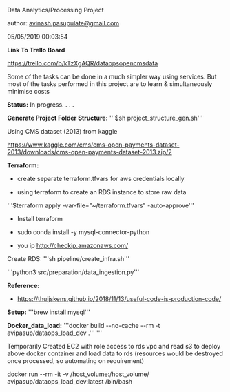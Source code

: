 Data Analytics/Processing Project

author: avinash.pasupulate@gmail.com

05/05/2019 00:03:54

**Link To Trello Board**

https://trello.com/b/kTzXgAQR/dataopsopencmsdata

Some of the tasks can be done in a much simpler way using services.
But most of the tasks performed in this project are to learn & simultaneously minimise costs 

**Status:**
In progress. . . .


**Generate Project Folder Structure:**
'''$sh project_structure_gen.sh'''


Using CMS dataset (2013) from kaggle

https://www.kaggle.com/cms/cms-open-payments-dataset-2013/downloads/cms-open-payments-dataset-2013.zip/2


**Terraform:**

* create separate terraform.tfvars for aws credentials locally

* using terraform to create an RDS instance to store raw data


'''$terraform apply -var-file="~/terraform.tfvars" -auto-approve'''

* Install terraform

* sudo conda install -y mysql-connector-python


* you ip http://checkip.amazonaws.com/

Create RDS:
'''sh pipeline/create_infra.sh'''

'''python3 src/preparation/data_ingestion.py'''


**Reference:**
* https://thuijskens.github.io/2018/11/13/useful-code-is-production-code/


**Setup:**
'''brew install mysql'''

**Docker_data_load:**
'''docker build --no-cache --rm -t avipasup/dataops_load_dev .'''
'''

Temporarily Created EC2 with role access to rds vpc and read s3
to deploy above docker container and load data to rds (resources would be destroyed once processed, so automating on requirement)



docker run --rm -it -v /host_volume:/host_volume/ avipasup/dataops_load_dev:latest /bin/bash
